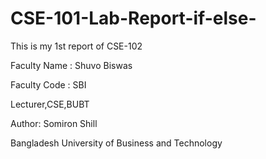 # CSE-101-Lab-Report-if-else-

This is my 1st report of CSE-102

Faculty Name : Shuvo Biswas 

Faculty Code : SBI

Lecturer,CSE,BUBT

Author: Somiron Shill 

Bangladesh University of Business and Technology 
